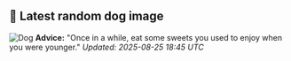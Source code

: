 ## 🐶 Latest random dog image
![Dog](https://images.dog.ceo/breeds/terrier-border/n02093754_186.jpg)
**Advice:** "Once in a while, eat some sweets you used to enjoy when you were younger."
*Updated: 2025-08-25 18:45 UTC*
